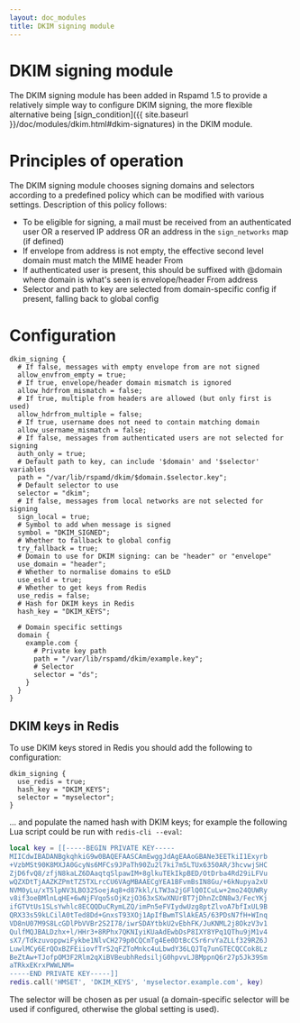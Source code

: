 ```yaml
---
layout: doc_modules
title: DKIM signing module
---
```


# DKIM signing module

The DKIM signing module has been added in Rspamd 1.5 to provide a relatively simple way to configure DKIM signing, the more flexible alternative being [sign_condition]({{ site.baseurl }}/doc/modules/dkim.html#dkim-signatures) in the DKIM module.

# Principles of operation

The DKIM signing module chooses signing domains and selectors according to a predefined policy which can be modified with various settings. Description of this policy follows:

 * To be eligible for signing, a mail must be received from an authenticated user OR a reserved IP address OR an address in the `sign_networks` map (if defined)
 * If envelope from address is not empty, the effective second level domain must match the MIME header From
 * If authenticated user is present, this should be suffixed with @domain where domain is what's seen is envelope/header From address
 * Selector and path to key are selected from domain-specific config if present, falling back to global config

# Configuration

~~~ucl
dkim_signing {
  # If false, messages with empty envelope from are not signed
  allow_envfrom_empty = true;
  # If true, envelope/header domain mismatch is ignored
  allow_hdrfrom_mismatch = false;
  # If true, multiple from headers are allowed (but only first is used)
  allow_hdrfrom_multiple = false;
  # If true, username does not need to contain matching domain
  allow_username_mismatch = false;
  # If false, messages from authenticated users are not selected for signing
  auth_only = true;
  # Default path to key, can include '$domain' and '$selector' variables
  path = "/var/lib/rspamd/dkim/$domain.$selector.key";
  # Default selector to use
  selector = "dkim";
  # If false, messages from local networks are not selected for signing
  sign_local = true;
  # Symbol to add when message is signed
  symbol = "DKIM_SIGNED";
  # Whether to fallback to global config
  try_fallback = true;
  # Domain to use for DKIM signing: can be "header" or "envelope"
  use_domain = "header";
  # Whether to normalise domains to eSLD
  use_esld = true;
  # Whether to get keys from Redis
  use_redis = false;
  # Hash for DKIM keys in Redis
  hash_key = "DKIM_KEYS";

  # Domain specific settings
  domain {
    example.com {
      # Private key path
      path = "/var/lib/rspamd/dkim/example.key";
      # Selector
      selector = "ds";
    }
  }
} 
~~~

## DKIM keys in Redis

To use DKIM keys stored in Redis you should add the following to configuration:

~~~ucl
dkim_signing {
  use_redis = true;
  hash_key = "DKIM_KEYS";
  selector = "myselector";
}
~~~

... and populate the named hash with DKIM keys; for example the following Lua script could be run with `redis-cli --eval`:

~~~lua
local key = [[-----BEGIN PRIVATE KEY-----
MIICdwIBADANBgkqhkiG9w0BAQEFAASCAmEwggJdAgEAAoGBANe3EETkiI1Exyrb
+VzbMSt90K8MXJA0GcyNs6MFCs9JPaTh90Zu2l7ki7m5LTUx6350AR/3hcvwjSHC
ZjD6fvQ8/zfjN8kaLZ6DAaqtqSlpawIM+8glkuTEkIkpBED/OtDrba4Rd29iLFVu
wQZXDtTjAAZKZPmtTZ5TXLrcCU6VAgMBAAECgYEA1BFvmBsIN8Gu/+6kNupya2xU
NVM0yLu/xT5lpNV3LBO325oejAq8+d87kkl/LTW3a2jGFlQ0ICuLw+2mo24QUWRy
v8if3oeBMlnLqHE+6wNjFVqo5sOjKzjO363xSXwXNUrBT7jDhnZcDN8w3/FecYKj
ifGTVtUs1SLsYwhlc8ECQQDuCRymLZQ/imPn5eFVIydwUzg8ptZlvoA7bfIxUL9B
QRX33s59kLCilA0tTed8Dd+GnxsT93XOj1ApIfBwmTSlAkEA5/63PDsN7fH+WInq
VD8nU07M9S8LcGDlPbVVBr2S2I78/iwrSDAYtbkU2vEbhFK/JuKNML2j8OkzV3v1
QulfMQJBALDzhx+l/HHr3+8RPhx7QKNIyiKUaAdEwbDsP8IXY8YPq1QThu9jM1v4
sX7/TdkzuvoppwiFykbe1NlvCH279p0CQCmTg4Ee0DtBcCSr6rvYaZLLf329RZ6J
LuwlMCy6ErQOxBZFEiiovfTrS2qFZToMnkc4uLbwdY36LQJTq7unGTECQCCok8Lz
BeZtAw+TJofpOM3F2Rlm2qXiBVBeubhRedsiljG0hpvvLJBMppnQ6r27p5Jk39Sm
aTRkxEKrxPWWLNM=
-----END PRIVATE KEY-----]]
redis.call('HMSET', 'DKIM_KEYS', 'myselector.example.com', key)
~~~

The selector will be chosen as per usual (a domain-specific selector will be used if configured, otherwise the global setting is used).
